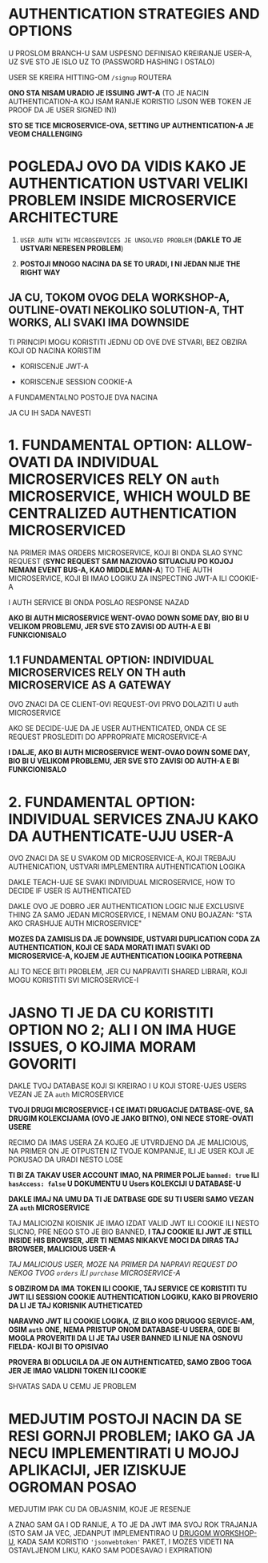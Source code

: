 # AUTHENTICATION STRATEGIES AND OPTIONS

U PROSLOM BRANCH-U SAM USPESNO DEFINISAO KREIRANJE USER-A, UZ SVE STO JE ISLO UZ TO (PASSWORD HASHING I OSTALO)

USER SE KREIRA HITTING-OM `/signup` ROUTERA

**ONO STA NISAM URADIO JE ISSUING JWT-A** (TO JE NACIN AUTHENTICATION-A KOJ ISAM RANIJE KORISTIO (JSON WEB TOKEN JE PROOF DA JE USER SIGNED IN))

**STO SE TICE MICROSERVICE-OVA, SETTING UP AUTHENTICATION-A JE VEOM CHALLENGING**

# POGLEDAJ OVO DA VIDIS KAKO JE AUTHENTICATION USTVARI VELIKI PROBLEM INSIDE MICROSERVICE ARCHITECTURE

1. `USER AUTH WITH MICROSERVICES JE UNSOLVED PROBLEM` (**DAKLE TO JE USTVARI NERESEN PROBLEM**)

2. **POSTOJI MNOGO NACINA DA SE TO URADI, I NI JEDAN NIJE THE RIGHT WAY**

## JA CU, TOKOM OVOG DELA WORKSHOP-A, OUTLINE-OVATI NEKOLIKO SOLUTION-A, THT WORKS, ALI SVAKI IMA DOWNSIDE

TI PRINCIPI MOGU KORISTITI JEDNU OD OVE DVE STVARI, BEZ OBZIRA KOJI OD NACINA KORISTIM

- KORISCENJE JWT-A

- KORISCENJE SESSION COOKIE-A

A FUNDAMENTALNO POSTOJE DVA NACINA

JA CU IH SADA NAVESTI

# 1. FUNDAMENTAL OPTION: ALLOW-OVATI DA INDIVIDUAL MICROSERVICES RELY ON `auth` MICROSERVICE, WHICH WOULD BE CENTRALIZED AUTHENTICATION MICROSERVICED

NA PRIMER IMAS ORDERS MICROSERVICE, KOJI BI ONDA SLAO SYNC REQUEST (**SYNC REQUEST SAM NAZIOVAO SITUACIJU PO KOJOJ NEMAM EVENT BUS-A, KAO MIDDLE MAN-A**) TO THE AUTH MICROSERVICE, KOJI BI IMAO LOGIKU ZA INSPECTING JWT-A ILI COOKIE-A

I AUTH SERVICE BI ONDA POSLAO RESPONSE NAZAD

**AKO BI AUTH MICROSERVICE WENT-OVAO DOWN SOME DAY, BIO BI U VELIKOM PROBLEMU, JER SVE STO ZAVISI OD AUTH-A E BI FUNKCIONISALO**

## 1.1 FUNDAMENTAL OPTION: INDIVIDUAL MICROSERVICES RELY ON TH auth MICROSERVICE AS A GATEWAY

OVO ZNACI DA CE CLIENT-OVI REQUEST-OVI PRVO DOLAZITI U auth MICROSERVICE

AKO SE DECIDE-UJE DA JE USER AUTHENTICATED, ONDA CE SE REQUEST PROSLEDITI DO APPROPRIATE MICROSERVICE-A

**I DALJE, AKO BI AUTH MICROSERVICE WENT-OVAO DOWN SOME DAY, BIO BI U VELIKOM PROBLEMU, JER SVE STO ZAVISI OD AUTH-A E BI FUNKCIONISALO**

# 2. FUNDAMENTAL OPTION: INDIVIDUAL SERVICES ZNAJU KAKO DA AUTHENTICATE-UJU USER-A

OVO ZNACI DA SE U SVAKOM OD MICROSERVICE-A, KOJI TREBAJU AUTHENICATION, USTVARI IMPLEMENTIRA AUTHENTICATION LOGIKA

DAKLE TEACH-UJE SE SVAKI INDIVIDUAL MICROSERVICE, HOW TO DECIDE IF USER IS AUTHENTICATED

DAKLE OVO JE DOBRO JER AUTHENTICATION LOGIC NIJE EXCLUSIVE THING ZA SAMO JEDAN MICROSERVICE, I NEMAM ONU BOJAZAN: "STA AKO CRASHUJE AUTH MICROSERVICE"

**MOZES DA ZAMISLIS DA JE DOWNSIDE, USTVARI DUPLICATION CODA ZA AUTHENTICATION, KOJI CE SADA MORATI IMATI SVAKI OD MICROSERVICE-A, KOJEM JE AUTHENTICATION LOGIKA POTREBNA**

ALI TO NECE BITI PROBLEM, JER CU NAPRAVITI SHARED LIBRARI, KOJI MOGU KORISTITI SVI MICROSERVICE-I

# JASNO TI JE DA CU KORISTITI OPTION NO 2; ALI I ON IMA HUGE ISSUES, O KOJIMA MORAM GOVORITI

DAKLE TVOJ DATABASE KOJI SI KREIRAO I U KOJI STORE-UJES USERS VEZAN JE ZA `auth` MICROSERVICE

**TVOJI DRUGI MICROSERVICE-I CE IMATI DRUGACIJE DATBASE-OVE, SA DRUGIM KOLEKCIJAMA (OVO JE JAKO BITNO), ONI NECE STORE-OVATI USERE**

RECIMO DA IMAS USERA ZA KOJEG JE UTVRDJENO DA JE MALICIOUS, NA PRIMER ON JE OTPUSTEN IZ TVOJE KOMPANIJE, ILI JE USER KOJI JE POKUSAO DA URADI NESTO LOSE

**TI BI ZA TAKAV USER ACCOUNT IMAO, NA PRIMER POLJE `banned: true` ILI `hasAccess: false` U DOKUMENTU U Users KOLEKCIJI U DATABASE-U**

**DAKLE IMAJ NA UMU DA TI JE DATBASE GDE SU TI USERI SAMO VEZAN ZA `auth` MICROSERVICE**

TAJ MALICIOZNI KOISNIK JE IMAO IZDAT VALID JWT ILI COOKIE ILI NESTO SLICNO, PRE NEGO STO JE BIO BANNED, **I TAJ COOKIE ILI JWT JE STILL INSIDE HIS BROWSER, JER TI NEMAS NIKAKVE MOCI DA DIRAS TAJ BROWSER, MALICIOUS USER-A**

*TAJ MALICIOUS USER, MOZE NA PRIMER DA NAPRAVI REQUEST DO NEKOG TVOG `orders` ILI `purchase` MICROSERVICE-A*

**S OBZIROM DA IMA TOKEN ILI COOKIE, TAJ SERVICE CE KORISTITI TU JWT ILI SESSION COOKIE AUTHENTICATION LOGIKU, KAKO BI PROVERIO DA LI JE TAJ KORISNIK AUTHETICATED**

**NARAVNO JWT ILI COOKIE LOGIKA, IZ BILO KOG DRUGOG SERVICE-AM, OSIM `auth` ONE, NEMA PRISTUP ONOM DATABASE-U USERA, GDE BI MOGLA PROVERITII DA LI JE TAJ USER BANNED ILI NIJE NA OSNOVU FIELDA- KOJI BI TO OPISIVAO**

**PROVERA BI ODLUCILA DA JE ON AUTHENTICATED, SAMO ZBOG TOGA JER JE IMAO VALIDNI TOKEN ILI COOKIE**

SHVATAS SADA U CEMU JE PROBLEM

# MEDJUTIM POSTOJI NACIN DA SE RESI GORNJI PROBLEM; IAKO GA JA NECU IMPLEMENTIRATI U MOJOJ APLIKACIJI, JER IZISKUJE OGROMAN POSAO

MEDJUTIM IPAK CU DA OBJASNIM, KOJE JE RESENJE

A ZNAO SAM GA I OD RANIJE, A TO JE DA JWT IMA SVOJ ROK TRAJANJA (STO SAM JA VEC, JEDANPUT IMPLEMENTIRAO U [DRUGOM WORKSHOP-U](https://github.com/Rade58/authentication/blob/master/src/utils/jwt.ts), KADA SAM KORISTIO `'jsonwebtoken'` PAKET, I MOZES VIDETI NA OSTAVLJENOM LIKU, KAKO SAM PODESAVAO I EXPIRATION)

